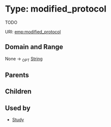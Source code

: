 
# Type: modified_protocol


TODO

URI: [emp:modified_protocol](https://microbiomedata/schema/emp/modified_protocol)


## Domain and Range

None ->  <sub>OPT</sub> [String](types/String.md)

## Parents


## Children


## Used by

 * [Study](Study.md)

